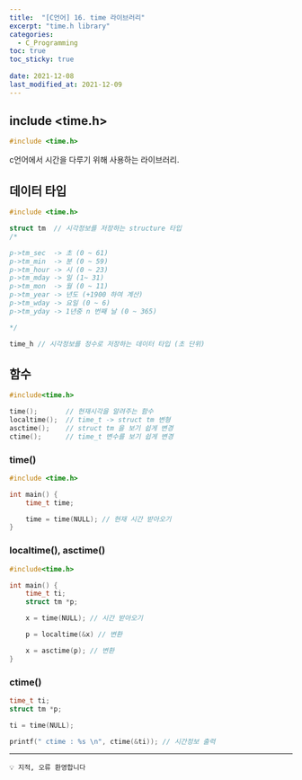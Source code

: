 ```yaml
---
title:  "[C언어] 16. time 라이브러리"
excerpt: "time.h library"
categories:
  - C_Programming
toc: true
toc_sticky: true
 
date: 2021-12-08
last_modified_at: 2021-12-09
---
```


## include <**time.h**>

```c
#include <time.h>
```

c언어에서 시간을 다루기 위해 사용하는 라이브러리.

## 데이터 타입

```c
#include <time.h>

struct tm  // 시각정보를 저장하는 structure 타입
/*

p->tm_sec  -> 초 (0 ~ 61)
p->tm_min  -> 분 (0 ~ 59)
p->tm_hour -> 시 (0 ~ 23)
p->tm_mday -> 일 (1~ 31)
p->tm_mon  -> 월 (0 ~ 11) 
p->tm_year -> 년도 (+1900 하여 계산)
p->tm_wday -> 요일 (0 ~ 6)
p->tm_yday -> 1년중 n 번째 날 (0 ~ 365)

*/

time_h // 시각정보를 정수로 저장하는 데이터 타입 (초 단위)
```

## 함수

```c
#include<time.h>

time();       // 현재시각을 알려주는 함수 
localtime();  // time_t -> struct tm 변형
asctime();    // struct tm 을 보기 쉽게 변경
ctime();      // time_t 변수를 보기 쉽게 변경
```

### time()

```c
#include <time.h>

int main() {
    time_t time;

    time = time(NULL); // 현재 시간 받아오기
}
```

### localtime(), asctime()

```c
#include<time.h>

int main() {
    time_t ti;
    struct tm *p;

    x = time(NULL); // 시간 받아오기

    p = localtime(&x) // 변환 

    x = asctime(p); // 변환
}
```

### ctime()

```c
time_t ti;
struct tm *p;

ti = time(NULL);

printf(" ctime : %s \n", ctime(&ti)); // 시간정보 출력
```
---
```
💡 지적, 오류 환영합니다
```